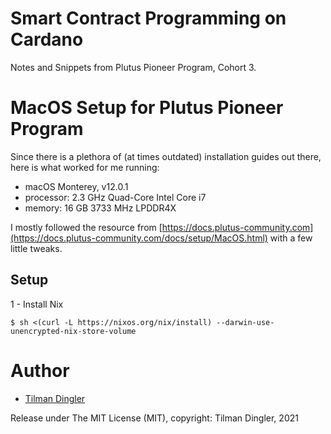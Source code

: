 # Smart Contract Programming on Cardano
Notes and Snippets from Plutus Pioneer Program, Cohort 3.

# MacOS Setup for Plutus Pioneer Program
Since there is a plethora of (at times outdated) installation guides out there, here is what worked for me running:
- macOS Monterey, v12.0.1
- processor: 2.3 GHz Quad-Core Intel Core i7
- memory: 16 GB 3733 MHz LPDDR4X

I mostly followed the resource from [https://docs.plutus-community.com](https://docs.plutus-community.com/docs/setup/MacOS.html) with a few little tweaks.

## Setup
1 - Install Nix
```console
$ sh <(curl -L https://nixos.org/nix/install) --darwin-use-unencrypted-nix-store-volume
```



# Author
- [Tilman Dingler](https://github.com/Til-D/)


Release under The MIT License (MIT), copyright: Tilman Dingler, 2021
